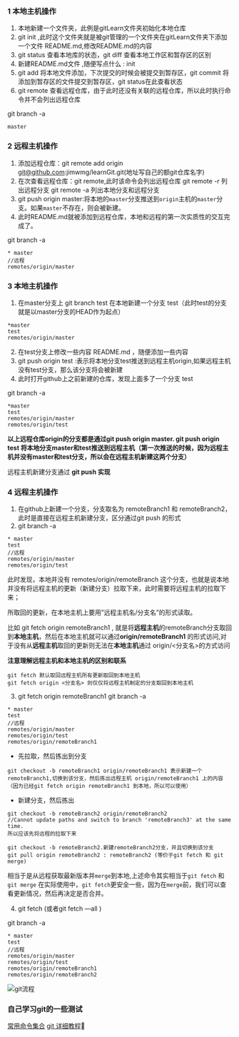 ### 1 本地主机操作
1. 本地新建一个文件夹，此例是gitLearn文件夹初始化本地仓库 
2. git init ,此时这个文件夹就是被git管理的一个文件夹在gitLearn文件夹下添加一个文件 README.md,修改README.md的内容
3. git status 查看本地库的状态，git diff 查看本地工作区和暂存区的区别
4. 新建README.md文件 ,随便写点什么 : init 
5. git add 将本地文件添加，下次提交的时候会被提交到暂存区，git commit 将添加到暂存区的文件提交到暂存区，git status在此查看状态
6. git remote 查看远程仓库，由于此时还没有关联的远程仓库，所以此时执行命令并不会列出远程仓库

git branch -a

```
master
```

### 2 远程主机操作 

1. 添加远程仓库：git remote add origin git@github.com:jimwmg/learnGit.git(地址写自己的额git仓库名字)
2. 在次查看远程仓库：git remote,此时该命令会列出远程仓库 git remote -r 列出远程分支  git remote -a 列出本地分支和远程分支
3. git push origin master:将本地的`master`分支推送到`origin`主机的`master`分支。如果`master`不存在，则会被新建。
4. 此时README.md就被添加到远程仓库，本地和远程的第一次实质性的交互完成了。

git branch -a

```
* master
//远程
remotes/origin/master
```

### 3 本地主机操作

1. 在master分支上 git branch test 在本地新建一个分支 test（此时test的分支就是以master分支的HEAD作为起点）

```
*master
test
remotes/origin/master
```

2. 在test分支上修改一些内容 README.md ，随便添加一些内容
3. git push origin test :表示将本地分支test推送到远程主机origin,如果远程主机没有test分支，那么该分支将会被新建
4. 此时打开github上之前新建的仓库，发现上面多了一个分支 test

git branch -a

```
*master
test
remotes/origin/master
remotes/origin/test
```

**以上远程仓库origin的分支都是通过git push origin master.   git push origin test  将本地分支master和test推送到远程主机（第一次推送的时候，因为远程主机并没有master和test分支，所以会在远程主机新建这两个分支）**

远程主机新建分支通过 **git push 实现**

### 4 远程主机操作

1. 在github上新建一个分支，分支取名为  remoteBranch1 和 remoteBranch2，此时是直接在远程主机新建分支，区分通过git push 的形式
2. git branch -a 

```
* master
test
//远程
remotes/origin/master
remotes/origin/test
```

此时发现，本地并没有  remotes/origin/remoteBranch 这个分支，也就是说本地并没有将远程主机的更新（新建分支）拉取下来，此时需要将远程主机的拉取下来；

所取回的更新，在本地主机上要用”远程主机名/分支名”的形式读取。

比如 git fetch origin remoteBranch1 , 就是将**远程主机**的remoteBranch分支取回到**本地主机**，然后在本地主机就可以通过**origin/remoteBranch1** 的形式访问,对于没有从**远程主机**取回的更新则无法在**本地主机**通过 origin/<分支名>的方式访问

**注意理解远程主机和本地主机的区别和联系**

```
git fetch 默认取回远程主机所有更新取回到本地主机
git fetch origin <分支名> 则仅仅将远程主机制定的分支取回到本地主机
```

3. git fetch origin remoteBranch1    git branch -a


```
* master
test
//远程
remotes/origin/master
remotes/origin/test
remotes/origin/remoteBranch1
```

* 先拉取，然后拣出到分支

```
git checkout -b remoteBranch1 origin/remoteBranch1 表示新建一个remoteBranch1,切换到该分支，然后拣出远程主机 origin/remoteBranch1 上的内容 （因为已经git fetch origin remoteBranch1 到本地，所以可以使用）
```

* 新建分支，然后拣出

```
git checkout -b remoteBranch2 origin/remoteBranch2 
//Cannot update paths and switch to branch 'remoteBranch3' at the same time.
所以应该先将远程的拉取下来
```

```
git checkout -b remoteBranch2.新建remoteBranch2分支，并且切换到该分支
git pull origin remoteBranch2 : remoteBranch2 (等价于git fetch 和 git merge)
```

相当于是从远程获取最新版本并`merge`到本地,上述命令其实相当于`git fetch` 和 `git merge`
在实际使用中，`git fetch`更安全一些，因为在`merge`前，我们可以查看更新情况，然后再决定是否合并。

4. git fetch (或者git fetch —all )

git branch -a

```
* master
test
//远程
remotes/origin/master
remotes/origin/test
remotes/origin/remoteBranch1 
remotes/origin/remoteBranch2
```



![git流程](../../img/git.jpg)




### 自己学习git的一些测试

[常用命令集合](https://github.com/jimwmg/JiM-Blog/blob/master/JavaScript/%E6%9E%84%E5%BB%BA%E5%B7%A5%E5%85%B7/007git%E5%91%BD%E4%BB%A4%20.md)
[git 详细教程](https://www.yiibai.com/git/git_commit.html)

